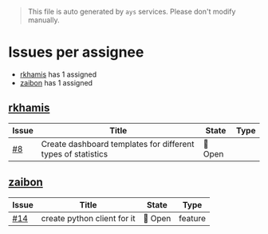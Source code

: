 > This file is auto generated by `ays` services. Please don't modify manually.

# Issues per assignee
- [rkhamis](#rkhamis) has 1 assigned
- [zaibon](#zaibon) has 1 assigned



## [rkhamis](https://github.com/rkhamis)

|Issue|Title|State|Type|
|-----|-----|-----|----|
|[#8](https://github.com/jumpscale/jscockpit/issues/8)|Create dashboard templates for different types of statistics|:red_circle: Open||


## [zaibon](https://github.com/zaibon)

|Issue|Title|State|Type|
|-----|-----|-----|----|
|[#14](https://github.com/jumpscale/jscockpit/issues/14)|create python client for it|:red_circle: Open|feature|


